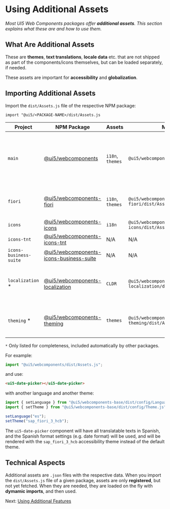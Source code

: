 # Using Additional Assets

*Most UI5 Web Components packages offer **additional assets**. This section explains what these are and how to use them.*

## What Are Additional Assets

These are **themes**, **text translations**, **locale data** etc. that are not shipped as part of the components/icons themselves, but can be loaded separately, if needed.

These assets are important for **accessibility** and **globalization**.

## Importing Additional Assets

Import the `dist/Assets.js` file of the respective NPM package:

`import "@ui5/<PACKAGE-NAME>/dist/Assets.js`

| Project                | NPM Package                                                                                                      | Assets           | Module                                           | Notes                                                                                                                                                                                                            |
|------------------------|------------------------------------------------------------------------------------------------------------------|------------------|--------------------------------------------------|------------------------------------------------------------------------------------------------------------------------------------------------------------------------------------------------------------------|
| `main`                 | [@ui5/webcomponents](https://www.npmjs.com/package/@ui5/webcomponents)                                           | `i18n`, `themes` | `@ui5/webcomponents/dist/Assets.js`              | Theming parameters and translations for the components  <br><br> *Automatically imports also:<br> `@ui5/webcomponents-localization/dist/Assets.js` <br> and <br> `@ui5/webcomponents-theming/dist/Assets.js`* |
| `fiori`                | [@ui5/webcomponents-fiori](https://www.npmjs.com/package/@ui5/webcomponents-fiori)                               | `i18n`, `themes` | `@ui5/webcomponents-fiori/dist/Assets.js`        | Theming parameters and translations for the components  <br><br> *Automatically imports also:<br> `@ui5/webcomponents/dist/Assets.js`*                                                                           |
| `icons`                | [@ui5/webcomponents-icons](https://www.npmjs.com/package/@ui5/webcomponents-icons)                               | `i18n`           | `@ui5/webcomponents-icons/dist/Assets.js`        | Translations for the tooltips / "aria labels" of several icons                                                                                                                                                   |
| `icons-tnt`            | [@ui5/webcomponents-icons-tnt](https://www.npmjs.com/package/@ui5/webcomponents-icons-tnt)                       | N/A              | N/A                                              |                                                                                                                                                                                                                  |
| `icons-business-suite` | [@ui5/webcomponents-icons-business-suite](https://www.npmjs.com/package/@ui5/webcomponents-icons-business-suite) | N/A              | N/A                                              |                                                                                                                                                                                                                  |
| `localization` *       | [@ui5/webcomponents-localization](https://www.npmjs.com/package/@ui5/webcomponents-localization)                 | `CLDR`           | `@ui5/webcomponents-localization/dist/Assets.js` | Locale data, needed for date/time/currency-related components <br><br> *You don't need to import the assets of this package directly.*                                                                           |
| `theming` *         | [@ui5/webcomponents-theming](https://www.npmjs.com/package/@ui5/webcomponents-theming)                     | `themes`         | `@ui5/webcomponents-theming/dist/Assets.js`   | Additional themes' base parameters <br><br> *You don't need to import the assets of this package directly.*                                                                                                      |

`*` Only listed for completeness, included automatically by other packages.

For example:

```js
import "@ui5/webcomponents/dist/Assets.js";
```

and use:

```html
<ui5-date-picker></ui5-date-picker>
```

with another language and another theme:

```js
import { setLanguage } from "@ui5/webcomponents-base/dist/config/Language.js";
import { setTheme } from "@ui5/webcomponents-base/dist/config/Theme.js";

setLanguage("es");
setTheme("sap_fiori_3_hcb");
```

The `ui5-date-picker` component will have all translatable texts in Spanish, and the Spanish format settings (e.g. date format) will be used, and will be rendered with the `sap_fiori_3_hcb` accessibility theme instead of the default theme.

## Technical Aspects

Additional assets are `.json` files with the respective data. When you import the `dist/Assets.js` file of a given package, assets are only **registered**, but not yet fetched.
When they are needed, they are loaded on the fly with **dymamic imports**, and then used.

Next: [Using Additional Features](../using-features)
